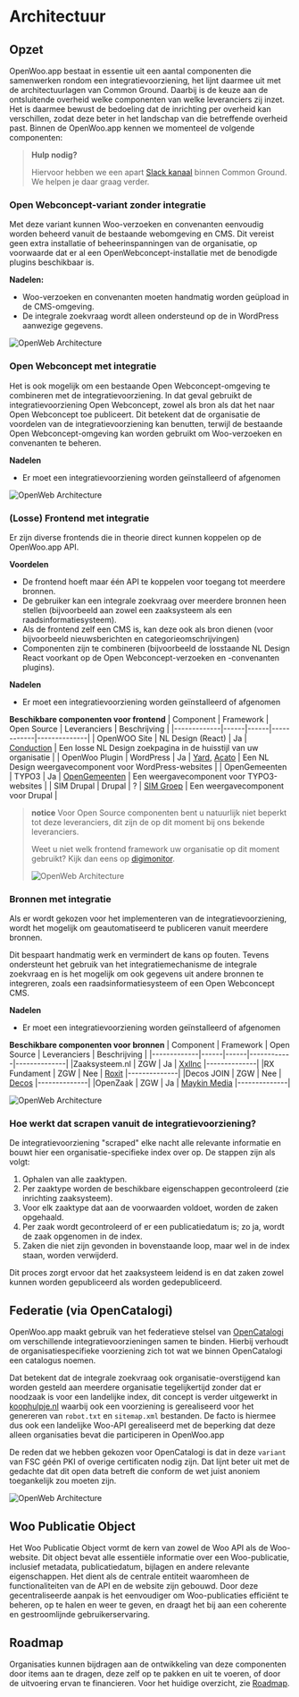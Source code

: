 # Architectuur

## Opzet

OpenWoo.app bestaat in essentie uit een aantal componenten die samenwerken rondom een integratievoorziening, het lijnt daarmee uit met de architectuurlagen van Common Ground. Daarbij is de keuze aan de ontsluitende overheid welke componenten van welke leveranciers zij inzet. Het is daarmee bewust de bedoeling dat de inrichting per overheid kan verschillen, zodat deze beter in het landschap van die betreffende overheid past. Binnen de OpenWoo.app kennen we momenteel de volgende componenten:

> **Hulp nodig?**
>
> Hiervoor hebben we een apart [Slack kanaal](https://samenorganiseren.slack.com/archives/C067Q3UE9F0) binnen Common Ground. We helpen je daar graag verder.

### Open Webconcept-variant zonder integratie

Met deze variant kunnen Woo-verzoeken en convenanten eenvoudig worden beheerd vanuit de bestaande webomgeving en CMS. Dit vereist geen extra installatie of beheerinspanningen van de organisatie, op voorwaarde dat er al een OpenWebconcept-installatie met de benodigde plugins beschikbaar is.

**Nadelen:**

- Woo-verzoeken en convenanten moeten handmatig worden geüpload in de CMS-omgeving.
- De integrale zoekvraag wordt alleen ondersteund op de in WordPress aanwezige gegevens.

![OpenWeb Architecture](https://raw.githubusercontent.com/ConductionNL/woo-website-template/main/docs/OpenWebconceptZonder.svg)

### Open Webconcept met integratie

Het is ook mogelijk om een bestaande Open Webconcept-omgeving te combineren met de integratievoorziening. In dat geval gebruikt de integratievoorziening Open Webconcept, zowel als bron als dat het naar Open Webconcept toe publiceert. Dit betekent dat de organisatie de voordelen van de integratievoorziening kan benutten, terwijl de bestaande Open Webconcept-omgeving kan worden gebruikt om Woo-verzoeken en convenanten te beheren.

**Nadelen**

- Er moet een integratievoorziening worden geïnstalleerd of afgenomen

![OpenWeb Architecture](https://raw.githubusercontent.com/ConductionNL/woo-website-template/main/docs/OpenWebConceptMet.svg)

### (Losse) Frontend met integratie

Er zijn diverse frontends die in theorie direct kunnen koppelen op de OpenWoo.app API.

**Voordelen**

- De frontend hoeft maar één API te koppelen voor toegang tot meerdere bronnen.
- De gebruiker kan een integrale zoekvraag over meerdere bronnen heen stellen (bijvoorbeeld aan zowel een zaaksysteem als een raadsinformatiesysteem).
- Als de frontend zelf een CMS is, kan deze ook als bron dienen (voor bijvoorbeeld nieuwsberichten en categorieomschrijvingen)
- Componenten zijn te combineren (bijvoorbeeld de losstaande NL Design React voorkant op de Open Webconcept-verzoeken en -convenanten plugins).

**Nadelen**

- Er moet een integratievoorziening worden geïnstalleerd of afgenomen

**Beschikbare componenten voor frontend**
| Component | Framework | Open Source | Leveranciers | Beschrijving |
|-------------|------|------|------------|--------------|
| OpenWOO Site  | NL Design (React) | Ja | [Conduction](https://conduction.nl/) | Een losse NL Design zoekpagina in de huisstijl van uw organisatie |
| OpenWoo Plugin | WordPress | Ja | [Yard](https://www.yard.nl/), [Acato](https://acato.nl/) | Een NL Design weergavecomponent voor WordPress-websites |
| OpenGemeenten | TYPO3 | Ja | [OpenGemeenten](https://www.opengemeenten.nl/) | Een weergavecomponent voor TYPO3-websites |
| SIM Drupal | Drupal | ? | [SIM Groep](https://www.simgroep.nl/) | Een weergavecomponent voor Drupal |

> **notice**
> Voor Open Source componenten bent u natuurlijk niet beperkt tot deze leveranciers, dit zijn de op dit moment bij ons bekende leveranciers.
>
> Weet u niet welk frontend framework uw organisatie op dit moment gebruikt? Kijk dan eens op [digimonitor](https://www.digimonitor.nl/cms-en/gemeenten/).
>
> ![OpenWeb Architecture](https://raw.githubusercontent.com/ConductionNL/woo-website-template/main/docs/LosseFrontend.svg)

### Bronnen met integratie

Als er wordt gekozen voor het implementeren van de integratievoorziening, wordt het mogelijk om geautomatiseerd te publiceren vanuit meerdere bronnen.

Dit bespaart handmatig werk en vermindert de kans op fouten. Tevens ondersteunt het gebruik van het integratiemechanisme de integrale zoekvraag en is het mogelijk om ook gegevens uit andere bronnen te integreren, zoals een raadsinformatiesysteem of een Open Webconcept CMS.

**Nadelen**

- Er moet een integratievoorziening worden geïnstalleerd of afgenomen

**Beschikbare componenten voor bronnen**
| Component | Framework | Open Source | Leveranciers | Beschrijving |
|-------------|------|------|------------|--------------|
|Zaaksysteem.nl | ZGW | Ja | [Xxllnc](https://xxllnc.nl/) |--------------|
|RX Fundament | ZGW | Nee | [Roxit](https://www.roxit.nl/) |--------------|
|Decos JOIN | ZGW | Nee | [Decos](https://www.decos.com/nl) |--------------|
|OpenZaak | ZGW | Ja | [Maykin Media](https://www.maykinmedia.nl/nl/) |--------------|

![OpenWeb Architecture](https://raw.githubusercontent.com/ConductionNL/woo-website-template/main/docs/Bronnen.svg)

### Hoe werkt dat scrapen vanuit de integratievoorziening?

De integratievoorziening "scraped" elke nacht alle relevante informatie en bouwt hier een organisatie-specifieke index over op. De stappen zijn als volgt:

1. Ophalen van alle zaaktypen.
2. Per zaaktype worden de beschikbare eigenschappen gecontroleerd (zie inrichting zaaksysteem).
3. Voor elk zaaktype dat aan de voorwaarden voldoet, worden de zaken opgehaald.
4. Per zaak wordt gecontroleerd of er een publicatiedatum is; zo ja, wordt de zaak opgenomen in de index.
5. Zaken die niet zijn gevonden in bovenstaande loop, maar wel in de index staan, worden verwijderd.

Dit proces zorgt ervoor dat het zaaksysteem leidend is en dat zaken zowel kunnen worden gepubliceerd als worden gedepubliceerd.

## Federatie (via OpenCatalogi)

OpenWoo.app maakt gebruik van het federatieve stelsel van [OpenCatalogi](https://opencatalogi.nl/) om verschillende integratievoorzieningen samen te binden. Hierbij verhoudt de organisatiespecifieke voorziening zich tot wat we binnen OpenCatalogi een catalogus noemen.

Dat betekent dat de integrale zoekvraag ook organisatie-overstijgend kan worden gesteld aan meerdere organisatie tegelijkertijd zonder dat er noodzaak is voor een landelijke index, dit concept is verder uitgewerkt in [koophulpje.nl](https://koophulpje.nl/) waarbij ook een voorziening is gerealiseerd voor het genereren van `robot.txt` en `sitemap.xml` bestanden. De facto is hiermee dus ook een landelijke Woo-API gerealiseerd met de beperking dat deze alleen organisaties bevat die participeren in OpenWoo.app

De reden dat we hebben gekozen voor OpenCatalogi is dat in deze `variant` van FSC géén PKI of overige certificaten nodig zijn. Dat lijnt beter uit met de gedachte dat dit open data betreft die conform de wet juist anoniem toegankelijk zou moeten zijn.

![OpenWeb Architecture](https://raw.githubusercontent.com/ConductionNL/woo-website-template/main/docs/Federatie.svg)

## Woo Publicatie Object

Het Woo Publicatie Object vormt de kern van zowel de Woo API als de Woo-website. Dit object bevat alle essentiële informatie over een Woo-publicatie, inclusief metadata, publicatiedatum, bijlagen en andere relevante eigenschappen. Het dient als de centrale entiteit waaromheen de functionaliteiten van de API en de website zijn gebouwd. Door deze gecentraliseerde aanpak is het eenvoudiger om Woo-publicaties efficiënt te beheren, op te halen en weer te geven, en draagt het bij aan een coherente en gestroomlijnde gebruikerservaring.

## Roadmap

Organisaties kunnen bijdragen aan de ontwikkeling van deze componenten door items aan te dragen, deze zelf op te pakken en uit te voeren, of door de uitvoering ervan te financieren. Voor het huidige overzicht, zie [Roadmap](/docs/product/roadmap).
